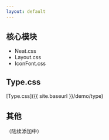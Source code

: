 ```yaml
---
layout: default
---
```


## 核心模块

- Neat.css
- Layout.css
- IconFont.css

## Type.css

[Type.css]({{ site.baseurl }}/demo/type)

## 其他

（陆续添加中）
